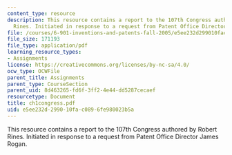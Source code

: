 ```yaml
---
content_type: resource
description: This resource contains a report to the 107th Congress authored by Robert
  Rines. Initiated in response to a request from Patent Office Director James Rogan.
file: /courses/6-901-inventions-and-patents-fall-2005/e5ee232d299010fac0896fe980023b5a_ch1congress.pdf
file_size: 171193
file_type: application/pdf
learning_resource_types:
- Assignments
license: https://creativecommons.org/licenses/by-nc-sa/4.0/
ocw_type: OCWFile
parent_title: Assignments
parent_type: CourseSection
parent_uid: 8d463265-fd6f-3ff2-4e44-dd5287cecaef
resourcetype: Document
title: ch1congress.pdf
uid: e5ee232d-2990-10fa-c089-6fe980023b5a
---
```

This resource contains a report to the 107th Congress authored by Robert Rines. Initiated in response to a request from Patent Office Director James Rogan.